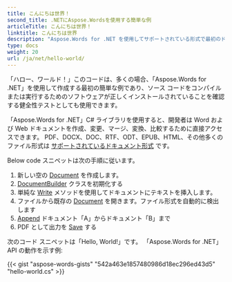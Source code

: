 ```yaml
---
title: こんにちは世界！
second_title: .NETにAspose.Wordsを使用する簡単な例
articleTitle: こんにちは世界！
linktitle: こんにちは世界
description: "Aspose.Words for .NET を使用してサポートされている形式で最初のドキュメントを作成、編集、保存し、C# のシンプルさと強力さを体験してください。"
type: docs
weight: 20
url: /ja/net/hello-world/
---
```


「ハロー、ワールド！」このコードは、多くの場合、「Aspose.Words for .NET」を使用して作成する最初の簡単な例であり、ソース コードをコンパイルまたは実行するためのソフトウェアが正しくインストールされていることを確認する健全性テストとしても使用できます。

「Aspose.Words for .NET」C# ライブラリを使用すると、開発者は Word および Web ドキュメントを作成、変更、マージ、変換、比較するために直接アクセスできます。 PDF、DOCX、DOC、RTF、ODT、EPUB、HTML、その他多くのファイル形式は [サポートされているドキュメント形式](/words/ja/net/supported-document-formats/) です。

Below code スニペットは次の手順に従います。

1. 新しい空の [Document](https://reference.aspose.com/words/net/aspose.words/document) を作成します。
1. [DocumentBuilder](https://reference.aspose.com/words/net/aspose.words/documentbuilder/) クラスを初期化する
1. 単純な [Write](https://reference.aspose.com/words/net/aspose.words/documentbuilder/write/) メソッドを使用してドキュメントにテキストを挿入します。
1. ファイルから既存の [Document](https://reference.aspose.com/words/net/aspose.words/document/document/) を開きます。ファイル形式を自動的に検出します
1. [Append](https://reference.aspose.com/words/net/aspose.words/document/appenddocument/) ドキュメント「A」からドキュメント「B」まで
1. PDF として出力を [Save](https://reference.aspose.com/words/net/aspose.words/document/save/) する

次のコード スニペットは「Hello, World!」です。 「Aspose.Words for .NET」API の動作を示す例:

{{< gist "aspose-words-gists" "542a463e1857480986d18ec296ed43d5" "hello-world.cs" >}}

